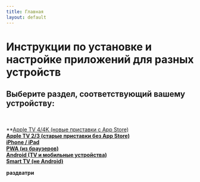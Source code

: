 ```yaml
---
title: Главная
layout: default
---
```

# Инструкции по установке и настройке приложений для разных устройств

## Выберите раздел, соответствующий вашему устройству:
<br>

**<a href="instructions/appletv4" target="_blank" rel="noopener">Apple TV 4/4K (новые приставки с App Store)</a>  
**<a href="instructions/appletv3" target="_blank" rel="noopener">Apple TV 2/3 (старые приставки без App Store)</a>**  
**<a href="instructions/ios" target="_blank" rel="noopener">iPhone / iPad</a>**  
**<a href="instructions/pwa" target="_blank" rel="noopener">PWA (из браузеров)</a>**  
**<a href="instructions/android" target="_blank" rel="noopener">Android (TV и мобильные устройства)</a>**  
**<a href="instructions/smarttv" target="_blank" rel="noopener">Smart TV (не Android)</a>**  

**раздватри**
